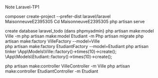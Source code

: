 Note Laravel-TP1

composer create-project --prefer-dist laravel/laravel MaisonneuveE2395305
Cd MaisonneuveE2395305
php artisan serve

create database laravel_todo (dans phpmyadmin}
php artisan make:model Ville -m
php artisan make:model Etudiant -m
Php artisan migrate
php artisan make:factory VilleFactory --model=Ville  
php artisan make:factory EtudiantFactory --model=Etudiant
php artisan tinker
\App\Models\Ville::factory()->times(10)->create();
\App\Models\Etudiant::factory()->times(10)->create();

php artisan make:controller VilleController -m Ville
php artisan make:controller EtudiantController -m Etudiant
